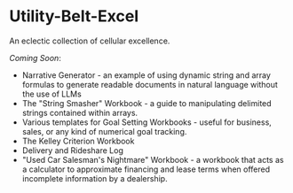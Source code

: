 # Utility-Belt-Excel
An eclectic collection of cellular excellence.

*Coming Soon*: 
  - Narrative Generator - an example of using dynamic string and array formulas to generate readable documents in natural language without the use of LLMs
  - The "String Smasher" Workbook - a guide to manipulating delimited strings contained within arrays.
  - Various templates for Goal Setting Workbooks - useful for business, sales, or any kind of numerical goal tracking.
  - The Kelley Criterion Workbook
  - Delivery and Rideshare Log
  - "Used Car Salesman's Nightmare" Workbook - a workbook that acts as a calculator to approximate financing and lease terms when offered incomplete information by a dealership.

